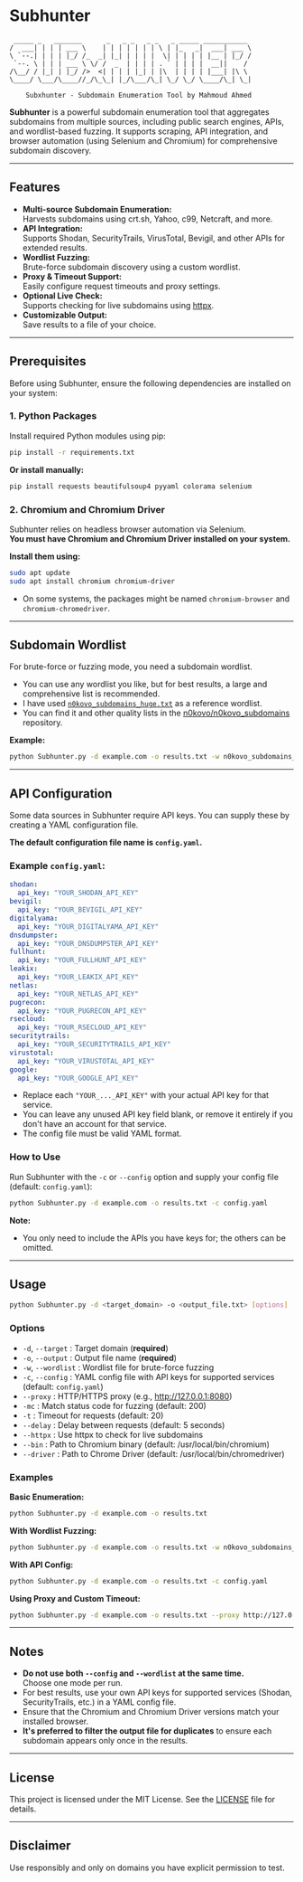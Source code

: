 # Subhunter

```ascii
 _____ _   _______      _   _ _   _ _   _ _____ ___________ 
/  ___| | | | ___ \    | | | | | | | \ | |_   _|  ___| ___ \ 
\ `--.| | | | |_/ /_  _| |_| | | | |  \| | | | | |__ | |_/ /
 `--. \ | | | ___ \ \/ /  _  | | | | . ` | | | |  __||    / 
/\__/ / |_| | |_/ />  <| | | | |_| | |\  | | | | |___| |\ \ 
\____/ \___/\____//_/\_\_| |_/\___/\_| \_/ \_/ \____/\_| \_|
                                                            
    Subxhunter - Subdomain Enumeration Tool by Mahmoud Ahmed
```

**Subhunter** is a powerful subdomain enumeration tool that aggregates subdomains from multiple sources, including public search engines, APIs, and wordlist-based fuzzing. It supports scraping, API integration, and browser automation (using Selenium and Chromium) for comprehensive subdomain discovery.

---

## Features

- **Multi-source Subdomain Enumeration:**  
  Harvests subdomains using crt.sh, Yahoo, c99, Netcraft, and more.
- **API Integration:**  
  Supports Shodan, SecurityTrails, VirusTotal, Bevigil, and other APIs for extended results.
- **Wordlist Fuzzing:**  
  Brute-force subdomain discovery using a custom wordlist.
- **Proxy & Timeout Support:**  
  Easily configure request timeouts and proxy settings.
- **Optional Live Check:**  
  Supports checking for live subdomains using [httpx](https://github.com/projectdiscovery/httpx).
- **Customizable Output:**  
  Save results to a file of your choice.

---

## Prerequisites

Before using Subhunter, ensure the following dependencies are installed on your system:

### 1. Python Packages

Install required Python modules using pip:

```bash
pip install -r requirements.txt
```

**Or install manually:**

```bash
pip install requests beautifulsoup4 pyyaml colorama selenium
```

### 2. Chromium and Chromium Driver

Subhunter relies on headless browser automation via Selenium.  
**You must have Chromium and Chromium Driver installed on your system.**

**Install them using:**

```bash
sudo apt update
sudo apt install chromium chromium-driver
```

- On some systems, the packages might be named `chromium-browser` and `chromium-chromedriver`.

---

## Subdomain Wordlist

For brute-force or fuzzing mode, you need a subdomain wordlist.

- You can use any wordlist you like, but for best results, a large and comprehensive list is recommended.
- I have used [`n0kovo_subdomains_huge.txt`](https://github.com/n0kovo/n0kovo_subdomains/blob/main/n0kovo_subdomains_huge.txt) as a reference wordlist.
- You can find it and other quality lists in the [n0kovo/n0kovo_subdomains](https://github.com/n0kovo/n0kovo_subdomains) repository.

**Example:**
```bash
python Subhunter.py -d example.com -o results.txt -w n0kovo_subdomains_huge.txt
```

---

## API Configuration

Some data sources in Subhunter require API keys. You can supply these by creating a YAML configuration file.

**The default configuration file name is `config.yaml`.**

### Example `config.yaml`:

```yaml
shodan:
  api_key: "YOUR_SHODAN_API_KEY"
bevigil:
  api_key: "YOUR_BEVIGIL_API_KEY"
digitalyama:
  api_key: "YOUR_DIGITALYAMA_API_KEY"
dnsdumpster:
  api_key: "YOUR_DNSDUMPSTER_API_KEY"
fullhunt:
  api_key: "YOUR_FULLHUNT_API_KEY"
leakix:
  api_key: "YOUR_LEAKIX_API_KEY"
netlas:
  api_key: "YOUR_NETLAS_API_KEY"
pugrecon:
  api_key: "YOUR_PUGRECON_API_KEY"
rsecloud:
  api_key: "YOUR_RSECLOUD_API_KEY"
securitytrails:
  api_key: "YOUR_SECURITYTRAILS_API_KEY"
virustotal:
  api_key: "YOUR_VIRUSTOTAL_API_KEY"
google:
  api_key: "YOUR_GOOGLE_API_KEY"
```

- Replace each `"YOUR_..._API_KEY"` with your actual API key for that service.
- You can leave any unused API key field blank, or remove it entirely if you don't have an account for that service.
- The config file must be valid YAML format.

### How to Use

Run Subhunter with the `-c` or `--config` option and supply your config file (default: `config.yaml`):

```bash
python Subhunter.py -d example.com -o results.txt -c config.yaml
```

**Note:**  
- You only need to include the APIs you have keys for; the others can be omitted.

---

## Usage

```bash
python Subhunter.py -d <target_domain> -o <output_file.txt> [options]
```

### **Options**

- `-d`, `--target`      : Target domain (**required**)
- `-o`, `--output`      : Output file name (**required**)
- `-w`, `--wordlist`    : Wordlist file for brute-force fuzzing
- `-c`, `--config`      : YAML config file with API keys for supported services (default: `config.yaml`)
- `--proxy`             : HTTP/HTTPS proxy (e.g., http://127.0.0.1:8080)
- `-mc`                 : Match status code for fuzzing (default: 200)
- `-t`                  : Timeout for requests (default: 20)
- `--delay`             : Delay between requests (default: 5 seconds)
- `--httpx`             : Use httpx to check for live subdomains
- `--bin`               : Path to Chromium binary (default: /usr/local/bin/chromium)
- `--driver`            : Path to Chrome Driver (default: /usr/local/bin/chromedriver)

### **Examples**

**Basic Enumeration:**
```bash
python Subhunter.py -d example.com -o results.txt
```

**With Wordlist Fuzzing:**
```bash
python Subhunter.py -d example.com -o results.txt -w n0kovo_subdomains_huge.txt
```

**With API Config:**
```bash
python Subhunter.py -d example.com -o results.txt -c config.yaml
```

**Using Proxy and Custom Timeout:**
```bash
python Subhunter.py -d example.com -o results.txt --proxy http://127.0.0.1:8080 -t 10
```

---

## Notes

- **Do not use both `--config` and `--wordlist` at the same time.**  
  Choose one mode per run.
- For best results, use your own API keys for supported services (Shodan, SecurityTrails, etc.) in a YAML config file.
- Ensure that the Chromium and Chromium Driver versions match your installed browser.
- **It's preferred to filter the output file for duplicates** to ensure each subdomain appears only once in the results.

---

## License

This project is licensed under the MIT License. See the [LICENSE](LICENSE) file for details.

---

## Disclaimer

Use responsibly and only on domains you have explicit permission to test.